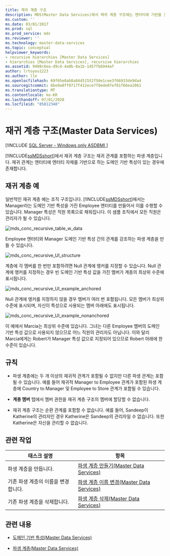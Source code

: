 ```yaml
---
title: 재귀 계층 구조
description: MDS(Master Data Services)에서 재귀 계층 구조에는 엔터티에 기반을 둘 때 엔터티에 도메인 기반 특성이 있는 경우에 존재 하는 재귀 관계가 포함 됩니다.
ms.custom: ''
ms.date: 03/01/2017
ms.prod: sql
ms.prod_service: mds
ms.reviewer: ''
ms.technology: master-data-services
ms.topic: conceptual
helpviewer_keywords:
- recursive hierarchies [Master Data Services]
- hierarchies [Master Data Services], recursive hierarchies
ms.assetid: 9408c6ea-d9c4-4a0b-8a1b-1457fb6944af
author: lrtoyou1223
ms.author: lle
ms.openlocfilehash: 69f65e0ab8a84d51552f50e1cee3f66933de9da4
ms.sourcegitcommit: 6be9a0ff0717f412ece7f8ede07ef01f66ea2061
ms.translationtype: MT
ms.contentlocale: ko-KR
ms.lasthandoff: 07/01/2020
ms.locfileid: "85812348"
---
```

# <a name="recursive-hierarchies-master-data-services"></a>재귀 계층 구조(Master Data Services)

[!INCLUDE [SQL Server - Windows only ASDBMI  ](../includes/applies-to-version/sql-windows-only-asdbmi.md)]

  [!INCLUDE[ssMDSshort](../includes/ssmdsshort-md.md)]에서 재귀 계층 구조는 재귀 관계를 포함하는 파생 계층입니다. 재귀 관계는 엔터티에 엔터티 자체를 기반으로 하는 도메인 기반 특성이 있는 경우에 존재합니다.  
  
## <a name="recursive-hierarchy-example"></a>재귀 계층 예  
 일반적인 재귀 계층 예는 조직 구조입니다. [!INCLUDE[ssMDSshort](../includes/ssmdsshort-md.md)]에서는 Manager라는 도메인 기반 특성을 가진 Employee 엔터티를 만들어서 이를 수행할 수 있습니다. Manager 특성은 직원 목록으로 채워집니다. 이 샘플 조직에서 모든 직원은 관리자가 될 수 있습니다.  
  
 ![mds_conc_recursive_table_w_data](../master-data-services/media/mds-conc-recursive-table-w-data.gif "mds_conc_recursive_table_w_data")  
  
 Employee 엔터티와 Manager 도메인 기반 특성 간의 관계를 강조하는 파생 계층을 만들 수 있습니다.  
  
 ![mds_conc_recursive_UI_structure](../master-data-services/media/mds-conc-recursive-ui-structure.gif "mds_conc_recursive_UI_structure")  
  
 계층에 각 멤버를 한 번만 포함하려면 Null 관계에 앵커를 지정할 수 있습니다. Null 관계에 앵커를 지정하는 경우 빈 도메인 기반 특성 값을 가진 멤버가 계층의 최상위 수준에 표시됩니다.  
  
 ![mds_conc_recursive_UI_example_anchored](../master-data-services/media/mds-conc-recursive-ui-example-anchored.gif "mds_conc_recursive_UI_example_anchored")  
  
 Null 관계에 앵커를 지정하지 않을 경우 멤버가 여러 번 포함됩니다. 모든 멤버가 최상위 수준에 표시되며, 자신이 특성으로 사용되는 멤버 아래에도 표시됩니다.  
  
 ![mds_conc_recursive_UI_example_nonanchored](../master-data-services/media/mds-conc-recursive-ui-example-nonanchored.gif "mds_conc_recursive_UI_example_nonanchored")  
  
 이 예에서 Marcia는 최상위 수준에 있습니다. 그녀는 다른 Employee 멤버의 도메인 기반 특성 값으로 사용되지 않으므로 어느 직원의 관리자도 아닙니다. 이와 달리 Marcia에게는 Robert가 Manager 특성 값으로 지정되어 있으므로 Robert 아래에 한 수준이 있습니다.  
  
## <a name="rules"></a>규칙  
  
-   파생 계층에는 두 개 이상의 재귀적 관계가 포함될 수 없지만 다른 파생 관계는 포함될 수 있습니다. 예를 들어 재귀적 Manager to Employee 관계가 포함된 파생 계층에 Country to Manager 및 Employee to Store 관계가 포함될 수 있습니다.  
  
-   **계층 멤버** 탭에서 멤버 권한을 재귀 계층 구조의 멤버에 할당할 수 없습니다.  
  
-   재귀 계층 구조는 순환 관계를 포함할 수 없습니다. 예를 들어, Sandeep이 Katherine의 관리자인 경우 Katherine은 Sandeep의 관리자일 수 없습니다. 또한 Katherine은 자신을 관리할 수 없습니다.  
  
## <a name="related-tasks"></a>관련 작업  
  
|태스크 설명|항목|  
|----------------------|-----------|  
|파생 계층을 만듭니다.|[파생 계층 만들기&#40;Master Data Services&#41;](../master-data-services/create-a-derived-hierarchy-master-data-services.md)|  
|기존 파생 계층의 이름을 변경합니다.|[파생 계층 이름 변경&#40;Master Data Services&#41;](../master-data-services/change-a-derived-hierarchy-name-master-data-services.md)|  
|기존 파생 계층을 삭제합니다.|[파생 계층 삭제&#40;Master Data Services&#41;](../master-data-services/delete-a-derived-hierarchy-master-data-services.md)|  
  
## <a name="related-content"></a>관련 내용  
  
-   [도메인 기반 특성&#40;Master Data Services&#41;](../master-data-services/domain-based-attributes-master-data-services.md)  
  
-   [파생 계층&#40;Master Data Services&#41;](../master-data-services/derived-hierarchies-master-data-services.md)  
  
  
